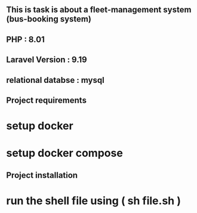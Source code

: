 ## This is task is about a fleet-management system (bus-booking system) 


## PHP : 8.01
## Laravel Version : 9.19
## relational databse : mysql

## Project requirements

# setup docker
# setup docker compose


## Project installation
# run the shell file using  ( sh file.sh )